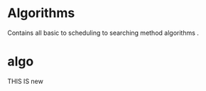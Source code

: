 # Algorithms
Contains all basic to scheduling to searching method algorithms .
# algo

THIS IS new                 